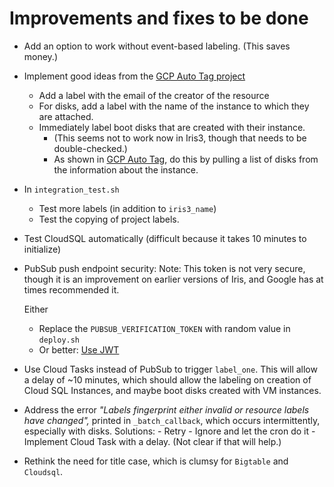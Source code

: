 # Improvements and fixes to be done

* Add an option to work without event-based labeling. (This saves money.)
* Implement good ideas from the [GCP Auto Tag project](https://github.com/doitintl/gcp-auto-tag/)
    - Add a label with the email of the creator of the resource
    - For disks, add a label with the name of the instance to which 
    they are attached.
    - Immediately label boot disks that are created with their instance. 
        * (This seems not to work now in Iris3, though that needs to be double-checked.)
        * As shown in [GCP Auto Tag](https://github.com/doitintl/gcp-auto-tag/blob/main/main.py), do this by pulling a list of
        disks from the information about the instance.
* In `integration_test.sh`
    - Test more labels (in addition to `iris3_name`)
    - Test the copying of project labels.
* Test CloudSQL automatically (difficult because it takes 10 minutes to initialize)
* PubSub push endpoint security:
  Note: This token is not very secure, though it is an improvement on earlier versions of Iris,
  and Google has at times recommended it.

  Either
    - Replace the `PUBSUB_VERIFICATION_TOKEN` with random value in `deploy.sh`
    - Or better: [Use JWT](https://cloud.google.com/pubsub/docs/push)
* Use Cloud Tasks instead of PubSub to trigger `label_one`. This will allow a delay of ~10 minutes, which should
  allow the labeling on creation of Cloud SQL Instances, and maybe boot disks created with VM instances.
* Address the error *"Labels fingerprint either invalid or resource labels have changed",* printed in `_batch_callback`,
  which occurs intermittently, especially with disks.
    Solutions:
      - Retry
      - Ignore and let the cron do it
      - Implement Cloud Task with a delay. (Not clear if that will help.)
* Rethink the need for title case, which is clumsy for `Bigtable` and `Cloudsql`.